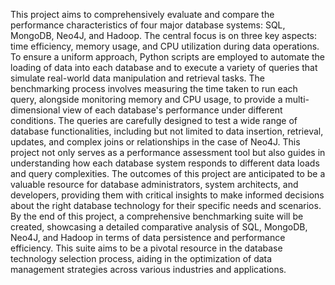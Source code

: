This project aims to comprehensively evaluate and compare the performance characteristics of four major database systems: SQL, MongoDB, Neo4J, and Hadoop. The central focus is on three key aspects: time efficiency, memory usage, and CPU utilization during data operations. To ensure a uniform approach, Python scripts are employed to automate the loading of data into each database and to execute a variety of queries that simulate real-world data manipulation and retrieval tasks.
The benchmarking process involves measuring the time taken to run each query, alongside monitoring memory and CPU usage, to provide a multi-dimensional view of each database's performance under different conditions. The queries are carefully designed to test a wide range of database functionalities, including but not limited to data insertion, retrieval, updates, and complex joins or relationships in the case of Neo4J.
This project not only serves as a performance assessment tool but also guides in understanding how each database system responds to different data loads and query complexities. The outcomes of this project are anticipated to be a valuable resource for database administrators, system architects, and developers, providing them with critical insights to make informed decisions about the right database technology for their specific needs and scenarios.
By the end of this project, a comprehensive benchmarking suite will be created, showcasing a detailed comparative analysis of SQL, MongoDB, Neo4J, and Hadoop in terms of data persistence and performance efficiency. This suite aims to be a pivotal resource in the database technology selection process, aiding in the optimization of data management strategies across various industries and applications.
